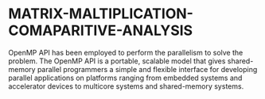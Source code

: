 # MATRIX-MALTIPLICATION-COMAPARITIVE-ANALYSIS
OpenMP API has been employed to perform the parallelism to solve the problem. The OpenMP 
API is a portable, scalable model that gives shared-memory parallel programmers a simple and 
flexible interface for developing parallel applications on platforms ranging from embedded 
systems and accelerator devices to multicore systems and shared-memory systems.
